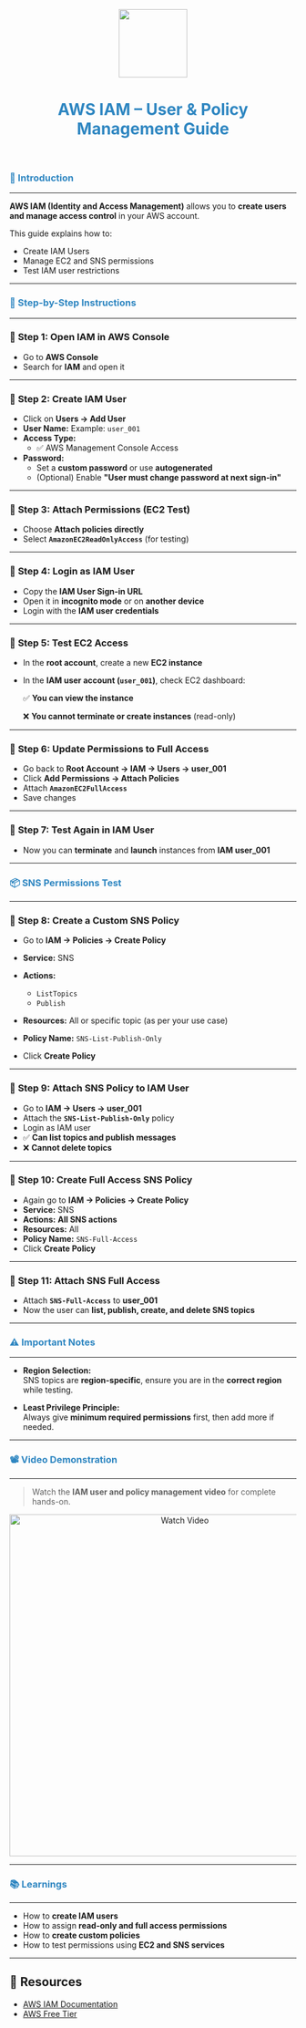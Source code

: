 <p align="center">
  <img src="screenshots/iam-logo.png" width="120"/>
</p>

<h1 align="center" style="color:#2E86C1;">AWS IAM – User & Policy Management Guide</h1>
</br>

<h3 align="left" style="color:#2E86C1;">📝 Introduction</h3>

---

**AWS IAM (Identity and Access Management)** allows you to **create users and manage access control** in your AWS account.

This guide explains how to:

- Create IAM Users  
- Manage EC2 and SNS permissions  
- Test IAM user restrictions

---

<h3 align="left" style="color:#2E86C1;">🧭 Step-by-Step Instructions</h3>

---

### 📌 **Step 1: Open IAM in AWS Console**

- Go to **AWS Console**  
- Search for **IAM** and open it

---

### 📌 **Step 2: Create IAM User**

- Click on **Users → Add User**  
- **User Name:** Example: `user_001`  
- **Access Type:**  
  - ✅ AWS Management Console Access  
- **Password:**  
  - Set a **custom password** or use **autogenerated**  
  - (Optional) Enable **"User must change password at next sign-in"**

---

### 📌 **Step 3: Attach Permissions (EC2 Test)**

- Choose **Attach policies directly**  
- Select **`AmazonEC2ReadOnlyAccess`** (for testing)

---

### 📌 **Step 4: Login as IAM User**

- Copy the **IAM User Sign-in URL**  
- Open it in **incognito mode** or on **another device**  
- Login with the **IAM user credentials**

---

### 📌 **Step 5: Test EC2 Access**

- In the **root account**, create a new **EC2 instance**  
- In the **IAM user account (`user_001`)**, check EC2 dashboard:

    ✅ **You can view the instance**

    ❌ **You cannot terminate or create instances** (read-only)

---

### 📌 **Step 6: Update Permissions to Full Access**

- Go back to **Root Account → IAM → Users → user_001**  
- Click **Add Permissions → Attach Policies**  
- Attach **`AmazonEC2FullAccess`**  
- Save changes

---

### 📌 **Step 7: Test Again in IAM User**

- Now you can **terminate** and **launch** instances from **IAM user_001**

---

<h3 align="left" style="color:#2E86C1;">📦 SNS Permissions Test</h3>

---

### 📌 **Step 8: Create a Custom SNS Policy**

- Go to **IAM → Policies → Create Policy**  
- **Service:** SNS  
- **Actions:**  
  - `ListTopics`  
  - `Publish`  
- **Resources:** All or specific topic (as per your use case)

- **Policy Name:** `SNS-List-Publish-Only`  
- Click **Create Policy**

---

### 📌 **Step 9: Attach SNS Policy to IAM User**

- Go to **IAM → Users → user_001**  
- Attach the **`SNS-List-Publish-Only`** policy  
- Login as IAM user  
- ✅ **Can list topics and publish messages**  
- ❌ **Cannot delete topics**

---

### 📌 **Step 10: Create Full Access SNS Policy**

- Again go to **IAM → Policies → Create Policy**  
- **Service:** SNS  
- **Actions:** **All SNS actions**  
- **Resources:** All  
- **Policy Name:** `SNS-Full-Access`  
- Click **Create Policy**

---

### 📌 **Step 11: Attach SNS Full Access**

- Attach **`SNS-Full-Access`** to **user_001**  
- Now the user can **list, publish, create, and delete SNS topics**

---

<h3 align="left" style="color:#2E86C1;">⚠️ Important Notes</h3>

---

- **Region Selection:**  
  SNS topics are **region-specific**, ensure you are in the **correct region** while testing.

- **Least Privilege Principle:**  
  Always give **minimum required permissions** first, then add more if needed.

---

<h3 align="left" style="color:#2E86C1;">📽️ Video Demonstration</h3>

---

> Watch the **IAM user and policy management video** for complete hands-on.

<p align="center">
  <a href="https://drive.google.com/file/d/1qO1nGuZszL4_VfaJzYPK5iNOgzRukJXN/view?usp=drive_link">
    <img src="screenshots/iam-video-thumbnail.png" width="600" alt="Watch Video"/>
  </a>
</p>

---

<h3 align="left" style="color:#2E86C1;">📚 Learnings</h3>

---

- How to **create IAM users**  
- How to assign **read-only and full access permissions**  
- How to **create custom policies**  
- How to test permissions using **EC2 and SNS services**

---

## 🔗 Resources

- [AWS IAM Documentation](https://docs.aws.amazon.com/IAM/latest/UserGuide/introduction.html)  
- [AWS Free Tier](https://aws.amazon.com/free)

